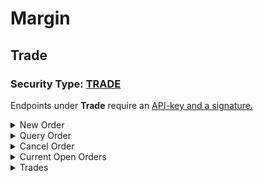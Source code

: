 # Margin

## Trade

### Security Type: [TRADE](broken-reference)

Endpoints under **Trade** require an [API-key and a signature.​](broken-reference)

<details>

<summary>New Order<br></summary>

&#x20;**Rate Limit：100times/2s**

### **Parameters**&#x20;

**Header**

X-CH-SIGN                                  string                                                     Sign&#x20;

X-CH-APIKEY                              string                                                     Your API-key&#x20;

X-CH-TS                                      integer                                                   timestamp

#### **Body**

symbol   ****          ``       string                  Symbol Name. E.g. `BTCUSDT`

volume                   number              Order vol. For MARKET BUY orders, vol=amount.

side                        string                 Side of the order,`BUY/SELL`

type                       string                  Type of the order, `LIMIT/MARKET`

price                      number              Order price, REQUIRED for LIMIT orders

newClientOrderId string                 Unique order ID generated by users to mark their orders

recvWindow          integer               Time window

Responses

* 200                                  Successfully placed an order

```
{
    'symbol': 'LXTUSDT', 
    'orderId': '494736827050147840', 
    'clientOrderId': '157371322565051',
    'transactTime': '1573713225668', 
    'price': '0.005452', 
    'origQty': '110', 
    'executedQty': '0', 
    'status': 'NEW',
    'type': 'LIMIT', 
    'side': 'SELL'
}
```

</details>

<details>

<summary>Query Order</summary>

**Rate Limit: 20times/2s**

**Query**

orderId ****                        string          Order ID

symbol                     string          Symbol Name. E.g. BTCUSDT

newClientOrderId    string          Unique order ID generated by users to mark their orders.

**Header**

X-CH-SIGN string Sign

X-CH-APIKEY string Your API-key

X-CH-TS integer timestamp

#### Responses

* 200

```
{
    'orderId': '499890200602846976', 
    'clientOrderId': '157432755564968', 
    'symbol': 'BHTUSDT', 
    'price': '0.01', 
    'origQty': '50', 
    'executedQty': '0', 
    'avgPrice': '0', 
    'status': 'NEW', 
    'type': 'LIMIT', 
    'side': 'BUY', 
    'transactTime': '1574327555669'
}
```

</details>

<details>

<summary>Cancel Order</summary>

### **Parameters**

**Header**

X-CH-SIGN string Sign

X-CH-APIKEY string Your API-key

X-CH-TS integer timestamp

#### Body

orderId                    string              Order ID

symbol                    string              Symbol Name. E.g. BTCUSDT

newClientOrderId   string              Unique order ID generated by users to mark their orders.

#### Responses

* 200

```
{
    'symbol': 'BHTUSDT', 
    'clientOrderId': '0', 
    'orderId': '499890200602846976', 
    'status': 'CANCELED'
}
```

</details>

<details>

<summary>Current Open Orders</summary>

&#x20;**Rate Limit: 20times/2s**

****

</details>

<details>

<summary>Trades</summary>



</details>
